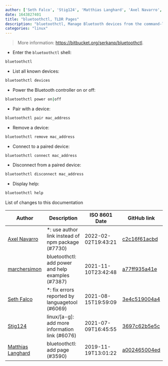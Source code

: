 ```yaml
---
author: ['Seth Falco', 'Stig124', 'Matthias Langhard', 'Axel Navarro', 'marchersimon']
date: 1643827401
title: "bluetoothctl, TLDR Pages"
description: "bluetoothctl, Manage Bluetooth devices from the command-line."
categories: "linux"
---
```

> More information: <https://bitbucket.org/serkanp/bluetoothctl>.

- Enter the `bluetoothctl` shell:

```bash
bluetoothctl
```

- List all known devices:

```bash
bluetoothctl devices
```

- Power the Bluetooth controller on or off:

```bash
bluetoothctl power on|off
```

- Pair with a device:

```bash
bluetoothctl pair mac_address
```

- Remove a device:

```bash
bluetoothctl remove mac_address
```

- Connect to a paired device:

```bash
bluetoothctl connect mac_address
```

- Disconnect from a paired device:

```bash
bluetoothctl disconnect mac_address
```

- Display help:

```bash
bluetoothctl help
```
List of changes to this documentation


Author | Description | ISO 8601 Date | GitHub link
------|-----|-----|-----
[Axel Navarro](mailto:navarroaxel@gmail.com) | *: use author link instead of npm package (#7730) | 2022-02-02T19:43:21 | [c2c16f61acbd](https://github.com/tldr-pages/tldr/commit/c2c16f61acbdca1933961fbbc20a80bdae76ece5)
[marchersimon](mailto:50295997+marchersimon@users.noreply.github.com) | bluetoothctl: add power and help examples (#7387) | 2021-11-10T23:42:48 | [a77ff935a41e](https://github.com/tldr-pages/tldr/commit/a77ff935a41e21801a128c2ae3a5afc40dcbb08e)
[Seth Falco](mailto:seth@falco.fun) | *: fix errors reported by languagetool (#6069) | 2021-08-15T19:59:09 | [3e4c519004a4](https://github.com/tldr-pages/tldr/commit/3e4c519004a471c861cdc609fd7239ee3355671c)
[Stig124](mailto:stigpro@outlook.fr) | linux/[a-g]: add more information link (#6076) | 2021-07-09T16:45:55 | [3697c62b5e5c](https://github.com/tldr-pages/tldr/commit/3697c62b5e5cd9bae7a99c591cb81d1ddcfbf792)
[Matthias Langhard](mailto:matthias@langhard.com) | bluetoothctl: add page (#3590) | 2019-11-19T13:01:22 | [a002465004ed](https://github.com/tldr-pages/tldr/commit/a002465004edca7720e7bc7571d9716c2f8f3538)

